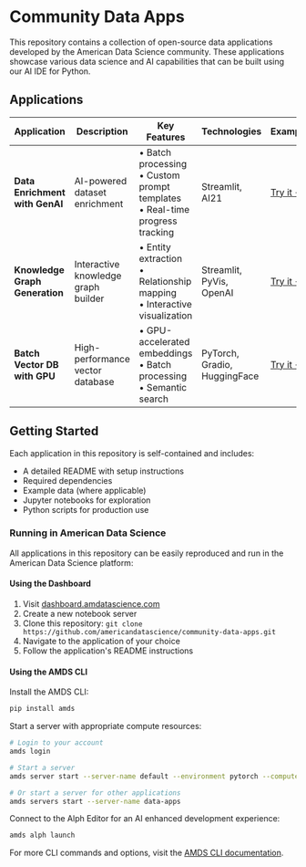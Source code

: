 # Community Data Apps

This repository contains a collection of open-source data applications developed by the American Data Science community. These applications showcase various data science and AI capabilities that can be built using our AI IDE for Python.

## Applications

| Application | Description | Key Features | Technologies | Example |
|-------------|-------------|--------------|--------------|---------|
| **Data Enrichment with GenAI** | AI-powered dataset enrichment | • Batch processing<br>• Custom prompt templates<br>• Real-time progress tracking | Streamlit, AI21 | [Try it →](Data%20Enrichment%20with%20GenAI/) |
| **Knowledge Graph Generation** | Interactive knowledge graph builder | • Entity extraction<br>• Relationship mapping<br>• Interactive visualization | Streamlit, PyVis, OpenAI | [Try it →](Knowledge%20Graph%20Generation/) |
| **Batch Vector DB with GPU** | High-performance vector database | • GPU-accelerated embeddings<br>• Batch processing<br>• Semantic search | PyTorch, Gradio, HuggingFace | [Try it →](Batch%20Vector%20DB%20with%20GPU/) |

## Getting Started

Each application in this repository is self-contained and includes:
- A detailed README with setup instructions
- Required dependencies
- Example data (where applicable)
- Jupyter notebooks for exploration
- Python scripts for production use

### Running in American Data Science

All applications in this repository can be easily reproduced and run in the American Data Science platform:

#### Using the Dashboard

1. Visit [dashboard.amdatascience.com](https://dashboard.amdatascience.com)
2. Create a new notebook server
3. Clone this repository: `git clone https://github.com/americandatascience/community-data-apps.git`
4. Navigate to the application of your choice
5. Follow the application's README instructions

#### Using the AMDS CLI

Install the AMDS CLI:
```bash
pip install amds
```

Start a server with appropriate compute resources:
```bash
# Login to your account
amds login

# Start a server
amds server start --server-name default --environment pytorch --compute amds-medium_cpu

# Or start a server for other applications
amds servers start --server-name data-apps
```

Connect to the Alph Editor for an AI enhanced development experience:
```bash
amds alph launch
```

For more CLI commands and options, visit the [AMDS CLI documentation](https://docs.amdatascience.com/quickstart/cli). 